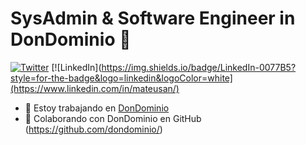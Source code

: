 # SysAdmin & Software Engineer in DonDominio  👋

[![Twitter](https://img.shields.io/twitter/url/https/twitter.com/mateu_san.svg?style=social&label=Follow%20%40mateu_san)](https://twitter.com/mateu_san)
[![LinkedIn](https://img.shields.io/badge/LinkedIn-0077B5?style=for-the-badge&logo=linkedin&logoColor=white](https://www.linkedin.com/in/mateusan/)

- 🔭 Estoy trabajando en [DonDominio](https://www.dondominio.com/) 
- 👯 Colaborando con DonDominio en GitHub (https://github.com/dondominio/)

<!--
**mateusan/mateusan** is a ✨ _special_ ✨ repository because its `README.md` (this file) appears on your GitHub profile.

Here are some ideas to get you started:

- 🔭 I’m currently working on ...
- 🌱 I’m currently learning ...
- 👯 I’m looking to collaborate on ...
- 🤔 I’m looking for help with ...
- 💬 Ask me about ...
- 📫 How to reach me: ...
- 😄 Pronouns: ...
- ⚡ Fun fact: ...
-->
